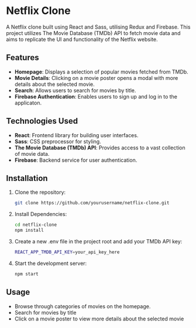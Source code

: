 # Netflix Clone

A Netflix clone built using React and Sass, utilising Redux and Firebase. This project utilizes The Movie Database (TMDb) API to fetch movie data and aims to replicate the UI and functionality of the Netflix website.

## Features

- **Homepage**: Displays a selection of popular movies fetched from TMDb.
- **Movie Details**: Clicking on a movie poster opens a modal with more details about the selected movie.
- **Search**: Allows users to search for movies by title.
- **Firebase Authentication**: Enables users to sign up and log in to the applicaton.

## Technologies Used

- **React**: Frontend library for building user interfaces.
- **Sass**: CSS preprocessor for styling.
- **The Movie Database (TMDb) API**: Provides access to a vast collection of movie data.
- **Firebase**: Backend service for user authentication.

## Installation

1. Clone the repository:

   ```bash
   git clone https://github.com/yourusername/netflix-clone.git

2. Install Dependencies:

   ```bash
   cd netflix-clone
   npm install

3. Create a new .env file in the project root and add your TMDb API key:

   ```bash
   REACT_APP_TMDB_API_KEY=your_api_key_here

4. Start the development server:

   ```bash
   npm start


## Usage

- Browse through categories of movies on the homepage.
- Search for movies by title
- Click on a movie poster to view more details about the selected movie


